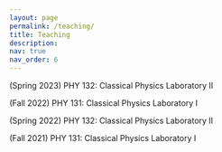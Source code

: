 ```yaml
---
layout: page
permalink: /teaching/
title: Teaching
description: 
nav: true
nav_order: 6
---
```

(Spring 2023) PHY 132: Classical Physics Laboratory II

(Fall 2022) PHY 131: Classical Physics Laboratory I

(Spring 2022) PHY 132: Classical Physics Laboratory II

(Fall 2021) PHY 131: Classical Physics Laboratory I



